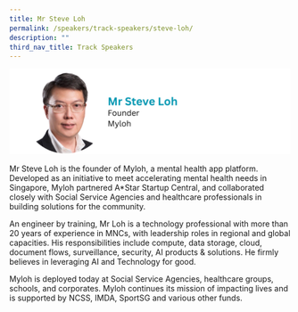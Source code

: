 ```yaml
---
title: Mr Steve Loh
permalink: /speakers/track-speakers/steve-loh/
description: ""
third_nav_title: Track Speakers
---
```

<div style="display: flex; flex-wrap: wrap;">
  <div style="flex-basis: 100%; max-width: 100%;">
    <img alt="track speakers 1" src="/images/SpeakersPhoto/steveloh.png">
  </div>
		</div>
		
Mr Steve Loh is the founder of Myloh, a mental health app platform. Developed as an initiative to meet accelerating mental health needs in Singapore, Myloh partnered A*Star Startup Central, and collaborated closely with Social Service Agencies and healthcare professionals in building solutions for the community.
	
An engineer by training, Mr Loh is a technology professional with more than 20 years of experience in MNCs, with leadership roles in regional and global capacities. His responsibilities include compute, data storage, cloud, document flows, surveillance, security, AI products &amp; solutions. He firmly believes in leveraging AI and Technology for good.
	
Myloh is deployed today at Social Service Agencies, healthcare groups, schools, and corporates. Myloh continues its mission of impacting lives and is supported by NCSS, IMDA, SportSG and various other funds.